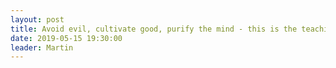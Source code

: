 ```yaml
---
layout: post
title: Avoid evil, cultivate good, purify the mind - this is the teaching of the Buddhas. Why is this so central to the teachings of Buddhism?  
date: 2019-05-15 19:30:00
leader: Martin 
---
```

